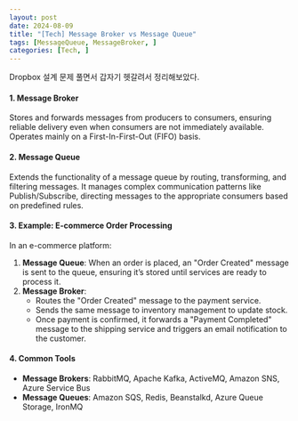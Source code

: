 ```yaml
---
layout: post
date: 2024-08-09
title: "[Tech] Message Broker vs Message Queue"
tags: [MessageQueue, MessageBroker, ]
categories: [Tech, ]
---
```



Dropbox 설계 문제 풀면서 갑자기 헷갈려서 정리해보았다. 


#### 1. Message Broker 


Stores and forwards messages from producers to consumers, ensuring reliable delivery even when consumers are not immediately available. Operates mainly on a First-In-First-Out (FIFO) basis.


#### 2. Message Queue


Extends the functionality of a message queue by routing, transforming, and filtering messages. It manages complex communication patterns like Publish/Subscribe, directing messages to the appropriate consumers based on predefined rules.


#### **3. Example: E-commerce Order Processing**


In an e-commerce platform:

1. **Message Queue**: When an order is placed, an "Order Created" message is sent to the queue, ensuring it’s stored until services are ready to process it.
2. **Message Broker**:
	- Routes the "Order Created" message to the payment service.
	- Sends the same message to inventory management to update stock.
	- Once payment is confirmed, it forwards a "Payment Completed" message to the shipping service and triggers an email notification to the customer.

#### **4. Common Tools**

- **Message Brokers**: RabbitMQ, Apache Kafka, ActiveMQ, Amazon SNS, Azure Service Bus
- **Message Queues**: Amazon SQS, Redis, Beanstalkd, Azure Queue Storage, IronMQ
